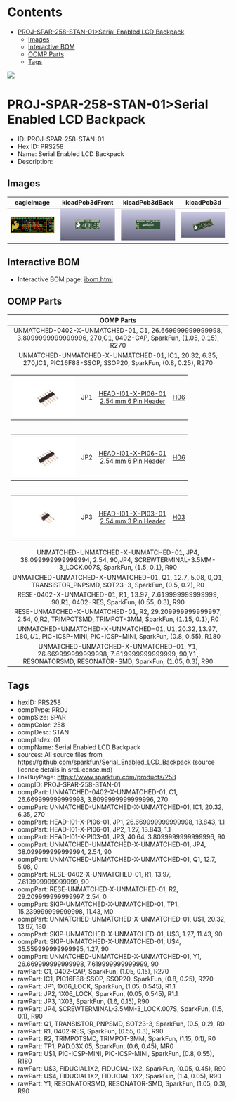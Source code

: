 



Contents
========

* [PROJ-SPAR-258-STAN-01>Serial Enabled LCD Backpack](#proj-spar-258-stan-01serial-enabled-lcd-backpack)
	* [Images](#images)
	* [Interactive BOM](#interactive-bom)
	* [OOMP Parts](#oomp-parts)
	* [Tags](#tags)
  
![][im]
# PROJ-SPAR-258-STAN-01>Serial Enabled LCD Backpack

- ID: PROJ-SPAR-258-STAN-01
- Hex ID: PRS258
- Name: Serial Enabled LCD Backpack
- Description: 

## Images
  
  

|eagleImage|kicadPcb3dFront|kicadPcb3dBack|kicadPcb3d|
| :---: | :---: | :---: | :---: |
|[![eagleImage](eagleImage_140.png)](eagleImage_600.png)|[![kicadPcb3dFront](kicadPcb3dFront_140.png)](kicadPcb3dFront_600.png)|[![kicadPcb3dBack](kicadPcb3dBack_140.png)](kicadPcb3dBack_600.png)|[![kicadPcb3d](kicadPcb3d_140.png)](kicadPcb3d_600.png)|

## Interactive BOM

- Interactive BOM page: [ibom.html](kicad/bom/ibom.html)

## OOMP Parts
  

|OOMP Parts|
| :---: |
|UNMATCHED-0402-X-UNMATCHED-01, C1, 26.669999999999998, 3.8099999999999996, 270,C1, 0402-CAP, SparkFun, (1.05, 0.15), R270|
|UNMATCHED-UNMATCHED-X-UNMATCHED-01, IC1, 20.32, 6.35, 270,IC1, PIC16F88-SSOP, SSOP20, SparkFun, (0.8, 0.25), R270|
|<table><tr><td>![HEAD-I01-X-PI06-01](https://raw.githubusercontent.com/oomlout/oomlout_OOMP_parts/main/HEAD-I01-X-PI06-01/image_140.jpg)</td><td> JP1</td><td>[HEAD-I01-X-PI06-01<br>2.54 mm 6 Pin Header](https://github.com/oomlout/oomlout_OOMP_parts/tree/main/HEAD-I01-X-PI06-01/)</td><td>[H06](https://github.com/oomlout/oomlout_OOMP_parts/tree/main/HEAD-I01-X-PI06-01/)</td></tr></table>|
|<table><tr><td>![HEAD-I01-X-PI06-01](https://raw.githubusercontent.com/oomlout/oomlout_OOMP_parts/main/HEAD-I01-X-PI06-01/image_140.jpg)</td><td> JP2</td><td>[HEAD-I01-X-PI06-01<br>2.54 mm 6 Pin Header](https://github.com/oomlout/oomlout_OOMP_parts/tree/main/HEAD-I01-X-PI06-01/)</td><td>[H06](https://github.com/oomlout/oomlout_OOMP_parts/tree/main/HEAD-I01-X-PI06-01/)</td></tr></table>|
|<table><tr><td>![HEAD-I01-X-PI03-01](https://raw.githubusercontent.com/oomlout/oomlout_OOMP_parts/main/HEAD-I01-X-PI03-01/image_140.jpg)</td><td> JP3</td><td>[HEAD-I01-X-PI03-01<br>2.54 mm 3 Pin Header](https://github.com/oomlout/oomlout_OOMP_parts/tree/main/HEAD-I01-X-PI03-01/)</td><td>[H03](https://github.com/oomlout/oomlout_OOMP_parts/tree/main/HEAD-I01-X-PI03-01/)</td></tr></table>|
|UNMATCHED-UNMATCHED-X-UNMATCHED-01, JP4, 38.099999999999994, 2.54, 90,JP4, SCREWTERMINAL-3.5MM-3_LOCK.007S, SparkFun, (1.5, 0.1), R90|
|UNMATCHED-UNMATCHED-X-UNMATCHED-01, Q1, 12.7, 5.08, 0,Q1, TRANSISTOR_PNPSMD, SOT23-3, SparkFun, (0.5, 0.2), R0|
|RESE-0402-X-UNMATCHED-01, R1, 13.97, 7.619999999999999, 90,R1, 0402-RES, SparkFun, (0.55, 0.3), R90|
|RESE-UNMATCHED-X-UNMATCHED-01, R2, 29.209999999999997, 2.54, 0,R2, TRIMPOTSMD, TRIMPOT-3MM, SparkFun, (1.15, 0.1), R0|
|UNMATCHED-UNMATCHED-X-UNMATCHED-01, U$1, 20.32, 13.97, 180,U$1, PIC-ICSP-MINI, PIC-ICSP-MINI, SparkFun, (0.8, 0.55), R180|
|UNMATCHED-UNMATCHED-X-UNMATCHED-01, Y1, 26.669999999999998, 7.619999999999999, 90,Y1, RESONATORSMD, RESONATOR-SMD, SparkFun, (1.05, 0.3), R90|

## Tags

- hexID: PRS258
- oompType: PROJ
- oompSize: SPAR
- oompColor: 258
- oompDesc: STAN
- oompIndex: 01
- oompName: Serial Enabled LCD Backpack
- sources: All source files from https://github.com/sparkfun/Serial_Enabled_LCD_Backpack (source licence details in srcLicense.md)
- linkBuyPage: https://www.sparkfun.com/products/258
- oompID: PROJ-SPAR-258-STAN-01
- oompPart: UNMATCHED-0402-X-UNMATCHED-01, C1, 26.669999999999998, 3.8099999999999996, 270
- oompPart: UNMATCHED-UNMATCHED-X-UNMATCHED-01, IC1, 20.32, 6.35, 270
- oompPart: HEAD-I01-X-PI06-01, JP1, 26.669999999999998, 13.843, 1.1
- oompPart: HEAD-I01-X-PI06-01, JP2, 1.27, 13.843, 1.1
- oompPart: HEAD-I01-X-PI03-01, JP3, 40.64, 3.8099999999999996, 90
- oompPart: UNMATCHED-UNMATCHED-X-UNMATCHED-01, JP4, 38.099999999999994, 2.54, 90
- oompPart: UNMATCHED-UNMATCHED-X-UNMATCHED-01, Q1, 12.7, 5.08, 0
- oompPart: RESE-0402-X-UNMATCHED-01, R1, 13.97, 7.619999999999999, 90
- oompPart: RESE-UNMATCHED-X-UNMATCHED-01, R2, 29.209999999999997, 2.54, 0
- oompPart: SKIP-UNMATCHED-X-UNMATCHED-01, TP1, 15.239999999999998, 11.43, M0
- oompPart: UNMATCHED-UNMATCHED-X-UNMATCHED-01, U$1, 20.32, 13.97, 180
- oompPart: SKIP-UNMATCHED-X-UNMATCHED-01, U$3, 1.27, 11.43, 90
- oompPart: SKIP-UNMATCHED-X-UNMATCHED-01, U$4, 35.559999999999995, 1.27, 90
- oompPart: UNMATCHED-UNMATCHED-X-UNMATCHED-01, Y1, 26.669999999999998, 7.619999999999999, 90
- rawPart: C1, 0402-CAP, SparkFun, (1.05, 0.15), R270
- rawPart: IC1, PIC16F88-SSOP, SSOP20, SparkFun, (0.8, 0.25), R270
- rawPart: JP1, 1X06_LOCK, SparkFun, (1.05, 0.545), R1.1
- rawPart: JP2, 1X06_LOCK, SparkFun, (0.05, 0.545), R1.1
- rawPart: JP3, 1X03, SparkFun, (1.6, 0.15), R90
- rawPart: JP4, SCREWTERMINAL-3.5MM-3_LOCK.007S, SparkFun, (1.5, 0.1), R90
- rawPart: Q1, TRANSISTOR_PNPSMD, SOT23-3, SparkFun, (0.5, 0.2), R0
- rawPart: R1, 0402-RES, SparkFun, (0.55, 0.3), R90
- rawPart: R2, TRIMPOTSMD, TRIMPOT-3MM, SparkFun, (1.15, 0.1), R0
- rawPart: TP1, PAD.03X.05, SparkFun, (0.6, 0.45), MR0
- rawPart: U$1, PIC-ICSP-MINI, PIC-ICSP-MINI, SparkFun, (0.8, 0.55), R180
- rawPart: U$3, FIDUCIAL1X2, FIDUCIAL-1X2, SparkFun, (0.05, 0.45), R90
- rawPart: U$4, FIDUCIAL1X2, FIDUCIAL-1X2, SparkFun, (1.4, 0.05), R90
- rawPart: Y1, RESONATORSMD, RESONATOR-SMD, SparkFun, (1.05, 0.3), R90



[im]: kicadPcb3d_450.png
